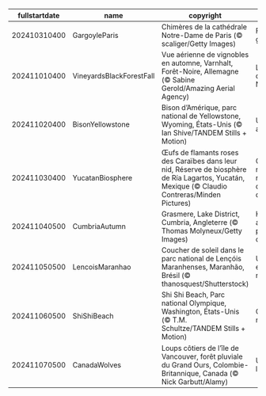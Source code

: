 |fullstartdate|name|copyright|title|image|
|--|--|--|--|--|
202410310400|GargoyleParis|Chimères de la cathédrale Notre-Dame de Paris (© scaliger/Getty Images)|Frissons garantis!|![](/fr-CA/2024/11/202410310400GargoyleParis.jpg)|
202411010400|VineyardsBlackForestFall|Vue aérienne de vignobles en automne, Varnhalt, Forêt-Noire, Allemagne (© Sabine Gerold/Amazing Aerial Agency)|Les vignobles de la Forêt-Noire|![](/fr-CA/2024/11/202411010400VineyardsBlackForestFall.jpg)|
202411020400|BisonYellowstone|Bison d’Amérique, parc national de Yellowstone, Wyoming, États-Unis (© Ian Shive/TANDEM Stills + Motion)|Une icône américaine|![](/fr-CA/2024/11/202411020400BisonYellowstone.jpg)|
202411030400|YucatanBiosphere|Œufs de flamants roses des Caraïbes dans leur nid, Réserve de biosphère de Ría Lagartos, Yucatán, Mexique (© Claudio Contreras/Minden Pictures)|Quand la nature rencontre le développement durable|![](/fr-CA/2024/11/202411030400YucatanBiosphere.jpg)|
202411040500|CumbriaAutumn|Grasmere, Lake District, Cumbria, Angleterre (© Thomas Molyneux/Getty Images)|Harmonie automnale au pied des collines|![](/fr-CA/2024/11/202411040500CumbriaAutumn.jpg)|
202411050500|LencoisMaranhao|Coucher de soleil dans le parc national de Lençóis Maranhenses, Maranhão, Brésil (© thanosquest/Shutterstock)|Un parc engagé pour la nature|![](/fr-CA/2024/11/202411050500LencoisMaranhao.jpg)|
202411060500|ShiShiBeach|Shi Shi Beach, Parc national Olympique, Washington, États-Unis (© T.M. Schultze/TANDEM Stills + Motion)|Quand la nature s’endort|![](/fr-CA/2024/11/202411060500ShiShiBeach.jpg)|
202411070500|CanadaWolves|Loups côtiers de l’île de Vancouver,  forêt pluviale du Grand Ours, Colombie-Britannique, Canada (© Nick Garbutt/Alamy)|Une espèce de loup unique|![](/fr-CA/2024/11/202411070500CanadaWolves.jpg)|
